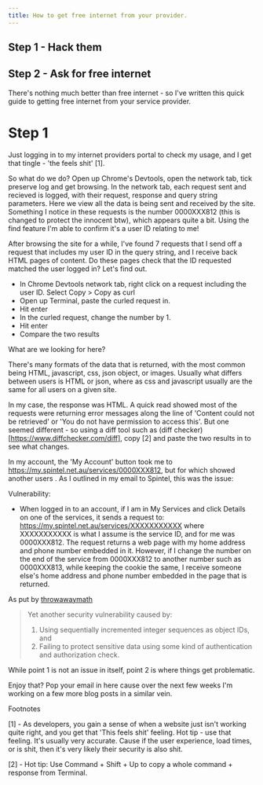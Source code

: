 ```yaml
---
title: How to get free internet from your provider.
---
```


## Step 1 - Hack them
## Step 2 - Ask for free internet

There's nothing much better than free internet - so I've written this quick guide to getting free internet from your service provider.



# Step 1
Just logging in to my internet providers portal to check my usage, and I get that tingle - 'the feels shit' [1]. 

So what do we do? Open up Chrome's Devtools, open the network tab, tick preserve log and get browsing. In the network tab, each request sent and recieved is logged, with their request, response and query string parameters. Here we view all the data is being sent and received by the site. Something I notice in these requests is the number 0000XXX812 (this is changed to protect the innocent btw), which appears quite a bit. Using the find feature I'm able to confirm it's a user ID relating to me!

After browsing the site for a while, I've found 7 requests that I send off a request that includes my user ID in the query string, and I receive back HTML pages of content. Do these pages check that the ID requested matched the user logged in? Let's find out.

- In Chrome Devtools network tab, right click on a request including the user ID. Select Copy > Copy as curl
- Open up Terminal, paste the curled request in.
- Hit enter
- In the curled request, change the number by 1. 
- Hit enter
- Compare the two results

What are we looking for here? 

There's many formats of the data that is returned, with the most common being HTML, javascript, css, json object, or images. Usually what differs between users is HTML or json, where as css and javascript usually are the same for all users on a given site. 

In my case, the response was HTML. A quick read showed most of the requests were returning error messages along the line of 'Content could not be retrieved' or 'You do not have permission to access this'. But one seemed different - so using a diff tool such as (diff checker)[https://www.diffchecker.com/diff], copy [2] and paste the two results in to see what changes.

In my account, the 'My Account' button took me to https://my.spintel.net.au/services/0000XXX812, but for which showed another users . As I outlined in my email to Spintel, this was the issue:

Vulnerability:
- When logged in to an account, if I am in My Services and click Details on one of the services, it sends a request to: https://my.spintel.net.au/services/XXXXXXXXXXX where XXXXXXXXXXX is what I assume is the service ID, and for me was 0000XXX812. The request returns a web page with my home address and phone number embedded in it. However, if I change the number on the end of the service from 0000XXX812 to another number such as 0000XXX813, while keeping the cookie the same, I receive someone else's home address and phone number embedded in the page that is returned.


As put by [throwawaymath](https://news.ycombinator.com/item?id=20005674)

> Yet another security vulnerability caused by:
> 1. Using sequentially incremented integer sequences as object IDs, and
> 2. Failing to protect sensitive data using some kind of authentication and authorization check.

While point 1 is not an issue in itself, point 2 is where things get problematic.



Enjoy that? Pop your email in here cause over the next few weeks I'm working on a few more blog posts in a similar vein.



Footnotes

[1] - As developers, you gain a sense of when a website just isn't working quite right, and you get that 'This feels shit' feeling. Hot tip - use that feeling. It's usually very accurate. Cause if the user experience, load times, or is shit, then it's very likely their security is also shit. 

[2] - Hot tip: Use Command + Shift + Up to copy a whole command + response from Terminal.